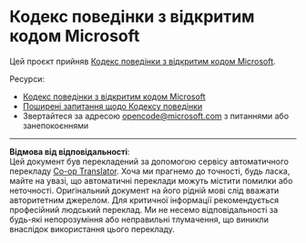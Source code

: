 <!--
CO_OP_TRANSLATOR_METADATA:
{
  "original_hash": "c06b12caf3c901eb3156e3dd5b0aea56",
  "translation_date": "2025-09-03T22:00:38+00:00",
  "source_file": "CODE_OF_CONDUCT.md",
  "language_code": "uk"
}
-->
# Кодекс поведінки з відкритим кодом Microsoft

Цей проєкт прийняв [Кодекс поведінки з відкритим кодом Microsoft](https://opensource.microsoft.com/codeofconduct/).

Ресурси:

- [Кодекс поведінки з відкритим кодом Microsoft](https://opensource.microsoft.com/codeofconduct/)
- [Поширені запитання щодо Кодексу поведінки](https://opensource.microsoft.com/codeofconduct/faq/)
- Звертайтеся за адресою [opencode@microsoft.com](mailto:opencode@microsoft.com) з питаннями або занепокоєннями

---

**Відмова від відповідальності**:  
Цей документ був перекладений за допомогою сервісу автоматичного перекладу [Co-op Translator](https://github.com/Azure/co-op-translator). Хоча ми прагнемо до точності, будь ласка, майте на увазі, що автоматичні переклади можуть містити помилки або неточності. Оригінальний документ на його рідній мові слід вважати авторитетним джерелом. Для критичної інформації рекомендується професійний людський переклад. Ми не несемо відповідальності за будь-які непорозуміння або неправильні тлумачення, що виникли внаслідок використання цього перекладу.